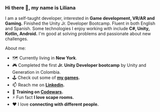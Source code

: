 ### Hi there 👋, my name is Liliana

I am a self-taught developer, interested in **Game development, VR/AR and Gaming.** Finished the Unity Jr. Developer Bootcamp. Fluent in both English and Spanish. Some technologies I enjoy working with include **C#, Unity, Kotlin, Android.** I'm good at solving problems and passionate about new challenges.

About me:
- 🗺 Currently living in **New York**.
- :video_game: Completed the first **Jr. Unity Developer bootcamp** by Unity and Generation in Colombia.
- :joystick: Check out some of **[my games](https://ligomezm.itch.io).** 
- 📫 Reach me on **[Linkedin](https://www.linkedin.com/in/ligomezm/).**
- 🥋 **Training on [Codewars](https://www.codewars.com/users/ligomezm).**
- ⚡ Fun fact **I love scape rooms.**
- ♥  I love **connecting with different people.**



